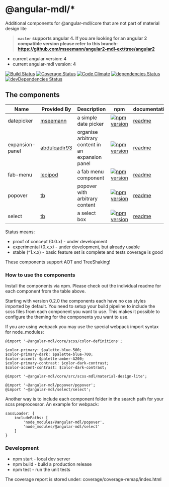 # @angular-mdl/*
Additional components for @angular-mdl/core that are not part of material design lite

> **`master` supports angular 4. If you are looking for an angular 2 compatible version please refer to this branch: https://github.com/mseemann/angular2-mdl-ext/tree/angular2**

* current angular version: 4
* current angular-mdl version: 4

[![Build Status](https://travis-ci.org/mseemann/angular2-mdl-ext.svg?branch=master)](https://travis-ci.org/mseemann/angular2-mdl-ext)
[![Coverage Status](https://coveralls.io/repos/github/mseemann/angular2-mdl-ext/badge.svg?branch=master)](https://coveralls.io/github/mseemann/angular2-mdl-ext?branch=master)
[![Code Climate](https://codeclimate.com/github/mseemann/angular2-mdl-ext/badges/gpa.svg)](https://codeclimate.com/github/mseemann/angular2-mdl-ext)
[![dependencies Status](https://david-dm.org/mseemann/angular2-mdl-ext/status.svg)](https://david-dm.org/mseemann/angular2-mdl-ext)
[![devDependencies Status](https://david-dm.org/mseemann/angular2-mdl-ext/dev-status.svg)](https://david-dm.org/mseemann/angular2-mdl-ext?type=dev)

## The components

| Name | Provided By | Description | npm | documentation | status | demo
| --- | --- | --- | --- | --- | --- | --- |
| datepicker | [mseemann](https://github.com/mseemann) | a simple date picker | [![npm version](https://badge.fury.io/js/@angular-mdl%2Fdatepicker.svg)](https://www.npmjs.com/package/@angular-mdl/datepicker)| [readme](https://github.com/mseemann/angular2-mdl-ext/tree/master/src/components/datepicker) | experimental | [demo](http://mseemann.io/angular2-mdl-ext/datepicker)
| expansion-panel | [abdulqadir93](https://github.com/abdulqadir93) | organise arbitrary content in an expansion panel | [![npm version](https://badge.fury.io/js/@angular-mdl%2Fexpansion-panel.svg)](https://www.npmjs.com/package/@angular-mdl/expansion-panel)| [readme](https://github.com/mseemann/angular2-mdl-ext/tree/master/src/components/expansion-panel) | experimental | [demo](http://mseemann.io/angular2-mdl-ext/expansion-panel)
| fab-menu | [leojpod](https://github.com/leojpod) | a fab menu component | [![npm version](https://badge.fury.io/js/@angular-mdl%2Ffab-menu.svg)](https://www.npmjs.com/package/@angular-mdl/fab-menu)| [readme](https://github.com/mseemann/angular2-mdl-ext/tree/master/src/components/fab-menu) | experimental | [demo](http://mseemann.io/angular2-mdl-ext/fab-menu)
| popover | [tb](https://github.com/tb) | popover with arbitrary content | [![npm version](https://badge.fury.io/js/%40angular-mdl%2Fpopover.svg)](https://www.npmjs.com/package/@angular-mdl/popover)| [readme](https://github.com/mseemann/angular2-mdl-ext/tree/master/src/components/popover) | experimental | [demo](http://mseemann.io/angular2-mdl-ext/popover)
| select | [tb](https://github.com/tb) | a select box | [![npm version](https://badge.fury.io/js/%40angular-mdl%2Fselect.svg)](https://www.npmjs.com/package/@angular-mdl/select)| [readme](https://github.com/mseemann/angular2-mdl-ext/tree/master/src/components/select) | experimental | [demo](http://mseemann.io/angular2-mdl-ext/select)

Status means:

* proof of concept (0.0.x) - under development
* experimental (0.x.x) - under development, but already usable
* stable (^1.x.x) - basic feature set is complete and tests coverage is good

These components support AOT and TreeShaking!

### How to use the components
Install the components via npm. Please check out the individual readme for each component from the table above.

Starting with version 0.2.0 the components each have no css styles imported by default. You need to setup your build pipeline
to include the scss files from each component you want to use. This makes it possible to configure the theming for
the components you want to use.

If you are using webpack you may use the special webpack import syntax for node_modules:

```
@import '~@angular-mdl/core/scss/color-definitions';

$color-primary: $palette-blue-500;
$color-primary-dark: $palette-blue-700;
$color-accent: $palette-amber-A200;
$color-primary-contrast: $color-dark-contrast;
$color-accent-contrast: $color-dark-contrast;

@import '~@angular-mdl/core/src/scss-mdl/material-design-lite';

@import '~@angular-mdl/popover/popover';
@import '~@angular-mdl/select/select';
```

Another way is to include each component folder in the search path for your scss preprocessor. An example for webpack:

```
sassLoader: {
	includePaths: [
		'node_modules/@angular-mdl/popover',
		'node_modules/@angular-mdl/select'
	]
}
```

### Development

* npm start - local dev server
* npm build - build a production release
* npm test - run the unit tests

The coverage report is stored under: coverage/coverage-remap/index.html
